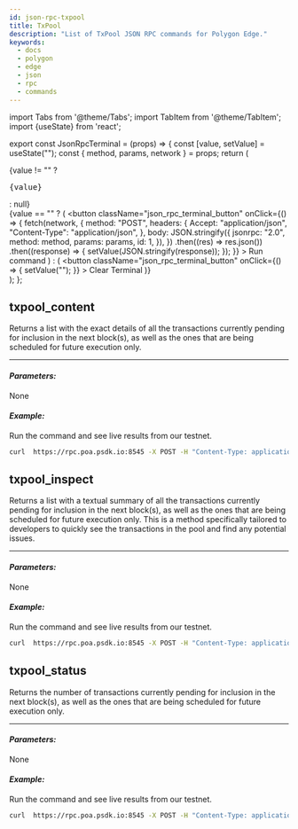 ```yaml
---
id: json-rpc-txpool
title: TxPool
description: "List of TxPool JSON RPC commands for Polygon Edge."
keywords:
  - docs
  - polygon
  - edge
  - json
  - rpc
  - commands
---
```

import Tabs from '@theme/Tabs';
import TabItem from '@theme/TabItem';
import {useState} from 'react';

export const JsonRpcTerminal = (props) => {
  const [value, setValue] = useState("");
  const { method, params, network } = props;
  return (
    <div>
      <div>
        {value != "" ? <pre className="json_rpc_terminal">{value}</pre> : null}
      </div>
      <div>
        {value == "" ? (
          <button
            className="json_rpc_terminal_button"
            onClick={() => {
              fetch(network, {
                method: "POST",
                headers: {
                  Accept: "application/json",
                  "Content-Type": "application/json",
                },
                body: JSON.stringify({
                  jsonrpc: "2.0",
                  method: method,
                  params: params,
                  id: 1,
                }),
              })
                .then((res) => res.json())
                .then((response) => {
                  setValue(JSON.stringify(response));
                });
            }}
          >
            Run command
          </button>
        ) : (
          <button
            className="json_rpc_terminal_button"
            onClick={() => {
              setValue("");
            }}
          >
            Clear Terminal
          </button>
        )}
      </div>
    </div>
  );
};

## txpool_content

Returns a list with the exact details of all the transactions currently pending for inclusion in the next block(s), as well as the ones that are being scheduled for future execution only.

---

<h4><i>Parameters:</i></h4>

None


<h4><i>Example:</i></h4>

Run the command and see live results from our testnet.


````bash
curl  https://rpc.poa.psdk.io:8545 -X POST -H "Content-Type: application/json" --data '{"jsonrpc":"2.0","method":"txpool_content","params":[],"id":1}'
````

<JsonRpcTerminal method="txpool_content" params={[]} network="https://rpc.poa.psdk.io:8545"/>

## txpool_inspect

Returns a list with a textual summary of all the transactions currently pending for inclusion in the next block(s), as well as the ones that are being scheduled for future execution only. This is a method specifically tailored to developers to quickly see the transactions in the pool and find any potential issues.

---

<h4><i>Parameters:</i></h4>

None


<h4><i>Example:</i></h4>

Run the command and see live results from our testnet.


````bash
curl  https://rpc.poa.psdk.io:8545 -X POST -H "Content-Type: application/json" --data '{"jsonrpc":"2.0","method":"txpool_inspect","params":[],"id":1}'
````

<JsonRpcTerminal method="txpool_inspect" params={[]} network="https://rpc.poa.psdk.io:8545"/>

## txpool_status

Returns the number of transactions currently pending for inclusion in the next block(s), as well as the ones that are being scheduled for future execution only.

---

<h4><i>Parameters:</i></h4>

None

<h4><i>Example:</i></h4>

Run the command and see live results from our testnet.


````bash
curl  https://rpc.poa.psdk.io:8545 -X POST -H "Content-Type: application/json" --data '{"jsonrpc":"2.0","method":"txpool_status","params":[],"id":1}'
````

<JsonRpcTerminal method="txpool_status" params={[]} network="https://rpc.poa.psdk.io:8545"/>
